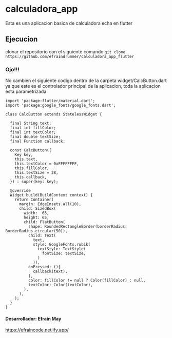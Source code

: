 # calculadora_app

Esta es una aplicacion basica de calculadora echa en flutter

## Ejecucion

clonar el repositorio con el siguiente comando `git clone https://github.com/efraindrummer/calculadora_app_flutter`

### Ojo!!!

No cambien el siguiente codigo dentro de la carpeta widget/CalcButton.dart
ya que este es el controlador principal de la aplicacion, toda la aplicacion esta parametrizada

```
import 'package:flutter/material.dart';
import 'package:google_fonts/google_fonts.dart';

class CalcButton extends StatelessWidget {

  final String text;
  final int fillColor;
  final int textColor;
  final double textSize;
  final Function callback;

  const CalcButton({
    Key key, 
    this.text, 
    this.textColor = 0xFFFFFFFF, 
    this.fillColor, 
    this.textSize = 28, 
    this.callback,
  }) : super(key: key);

  @override
  Widget build(BuildContext context) {
    return Container(
      margin: EdgeInsets.all(10),
      child: SizedBox(
        width:  65,
        height: 65,
        child: FlatButton(
          shape: RoundedRectangleBorder(borderRadius: BorderRadius.circular(50)),
          child: Text(
            text, 
            style: GoogleFonts.rubik(
              textStyle: TextStyle(
                fontSize: textSize,
              )
            )),
          onPressed: (){
            callback(text);
          },
          color: fillColor != null ? Color(fillColor) : null,
          textColor: Color(textColor),
        ),
      ),
    );
  }
}
```

#### Desarrollador: Efrain May
https://efraincode.netlify.app/
